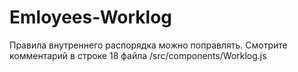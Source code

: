 # Emloyees-Worklog

Правила внутреннего распорядка  можно поправлять. Смотрите комментарий в строке 18 файла /src/components/Worklog.js
